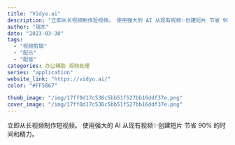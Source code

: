 ```yaml
---
title: "Vidyo.ai"
description: "立即从长视频制作短视频。 使用强大的 AI 从现有视频✨创建短片 节省 90% 的时间和精力。 "
author: "瑞东"
date: "2023-03-30"
tags:
  - "视频剪辑"
  - "配乐"
  - "配音"
categories: 办公辅助 视频处理
series: "application"
website_link: "https://vidyo.ai/"
color: "#FF5867"

thumb_image: "/img/17ff0d17c536c5bb51f527bb16ddf37e.png"
cover_image: "/img/17ff0d17c536c5bb51f527bb16ddf37e.png"
---
```


立即从长视频制作短视频。 使用强大的 AI 从现有视频✨创建短片 节省 90% 的时间和精力。 
